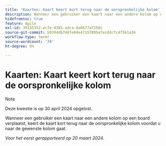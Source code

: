```yaml
---
title: 'Kaarten: Kaart keert kort terug naar de oorspronkelijke kolom'
description: Wanneer een gebruiker een kaart naar een andere kolom op een board verplaatst, keert de kaart kort terug naar de oorspronkelijke kolom voordat u naar de gewenste kolom gaat.
hidefromtoc: true
feature: Agile
exl-id: 39135352-ec7e-4385-adca-8a6677a7150c
source-git-commit: b9394db748fe04e47157095e7ecddc7c4f5b1a36
workflow-type: tm+mt
source-wordcount: '78'
ht-degree: 0%

---
```


# Kaarten: Kaart keert kort terug naar de oorspronkelijke kolom

>[!NOTE]
>
>Deze kwestie is op 30 april 2024 opgelost.

Wanneer een gebruiker een kaart naar een andere kolom op een board verplaatst, keert de kaart kort terug naar de oorspronkelijke kolom voordat u naar de gewenste kolom gaat.

_Voor het eerst gerapporteerd op 20 maart 2024._
